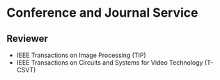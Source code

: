 # Conference and Journal Service 
## Reviewer
- IEEE Transactions on Image Processing (TIP)
- IEEE Transactions on Circuits and Systems for Video Technology (T-CSVT)
